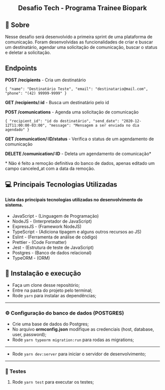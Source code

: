 <h2 align="center">
  Desafio Tech - Programa Trainee Biopark
</h2>

## 🚀 Sobre

Nesse desafio será desenvolvido a primeira sprint de uma plataforma de
comunicação. Foram desenvolvidas as funcionalidades de criar e buscar um destinatário, agendar uma solicitação de comunicação, buscar o status e deletar a solicitação.

## Endpoints

**POST /recipients** - Cria um destinatário

`{ "name": "Destinatário Teste", "email": "destinatario@mail.com", "phone": "(42) 99999-9999" }`

**GET /recipients/:id** - Busca um destinatário pelo id

**POST /comunications** - Agenda uma solicitação de comunicação

`{ "recipient_id": "id do destinatário", "send_date": "2020-12-12T11:00:00-03:00", "message": "Mensagem a ser enviada no dia agendado" }`

**GET /comunication/:ID/status** - Verifica o status de um agendamento de comunicação

**DELETE /comunication/:ID** - Deleta um agendamento de comunicação\*

\* Não é feito a remoção definitiva do banco de dados, apenas editado um campo canceled_at com a data da remoção.

## 💻 Principais Tecnologias Utilizadas

#### Lista das principais tecnologias utilizadas no desenvolvimento do sistema.

- JavaScript - (Linguagem de Programação)
- NodeJS - (Interpretador de JavaScript)
- ExpressJS - (Framework NodeJS)
- TypeScript - (Adiciona tipagem e alguns outros recursos ao JS)
- Eslint - (Ferramenta de análise de código)
- Prettier - (Code Formatter)
- Jest - (Estrutura de teste de JavaScript)
- Postgres - (Banco de dados relacional)
- TypeORM - (ORM)

## 🚀 Instalação e execução

- Faça um clone desse repositório;
- Entre na pasta do projeto pelo terminal;
- Rode `yarn` para instalar as dependências;

---

### ⚙ **Configuração do banco de dados (POSTGRES)**

- Crie uma base de dados do Postgres;
- No arquivo **ormconfig.json** modifique as credenciais (host, database, user, password);
- Rode `yarn typeorm migration:run` para rodas as migrations;

---

- Rode `yarn dev:server` para iniciar o servidor de desenvolvimento;

---

### 🧪 Testes

1. Rode `yarn test` para executar os testes;
